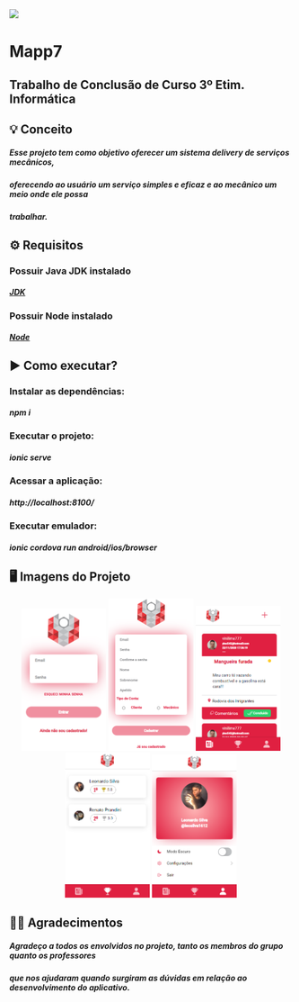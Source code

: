 <img width="auto" src="https://lh3.googleusercontent.com/Dzh_HY9RSJ_orW8eFvTHj85kTz1jBa1UrreTcfEa3FD26oolSRG4U_mrbs2lFTJMEnpFiXDfH_LOJIraajkdObbCb-QpJlQrD5A1kVt4S6vX0QpBK3c0D2l8bkYuzE0-iUuB-EyxoQPj3cdCcbbKuPxEtfkaD3d9KTU3BmaZtyNCZ7NLWjbTX6JCE-6gSTV6ueglrzVuE1tgQy2TiZYLhQP0Rj78g0d7LYJI6dohCm_PJYqOQWXlOSQ-lHyxyAziHkl3woap5wxsUdM-MHC7t2BqSVtboF84IAsNNbYAQ_hsfsQnjAkRu88HduxWLiTvY7cs-C8DSGNxGGskjKj0MLqwCiADAroSQhxKRAMs_YM5e1cTZWj_qktnQ_CsLwuCz5dm_AyreWaqWFFBO5g47VhhIThUEPXTMN7lDnIRRR2gKxw6LSfRfTHBQRXjKHbKiVmOzwXWwz62C83f9hS2-QQZO80Qzj0kYaiGMNtpL5FW1dG2kI-kw3Ct3yHDHLVixzNp8_wrzegCRsQJc1HGh7S61Awwh3pql62bXomN56W1wmy-NDmXSsDQw_ir-U7_ig0lmgnjhDzjEiuPDRleS-n-zS3Y9-qu-M9L4qAneoOsHzPcGOmBj0x12AxDIX4psyr_iVbaynOAHhK7mYt_wgo_ri7vdFvu9_j2NuANhj_b_4f3CbmBO4IEQxWaG10=w1325-h486-no?authuser=0">

# Mapp7
## Trabalho de Conclusão de Curso 3º Etim. Informática




## 💡 Conceito
##### Esse projeto tem como objetivo oferecer um sistema delivery de serviços mecânicos, 
##### oferecendo ao usuário um serviço simples e eficaz e ao mecânico um meio onde ele possa
##### trabalhar.
 
 
 

## ⚙️ Requisitos
 ###   Possuir Java JDK instalado
 ##### [JDK](https://www.oracle.com/java/technologies/javase/javase-jdk8-downloads.html)
 ###   Possuir Node instalado
 ##### [Node](https://nodejs.org/dist/v14.15.1/node-v14.15.1-x64.msi)




## ▶️ Como executar?
 ###  Instalar as dependências:
##### npm i
      
 ###  Executar o projeto:
##### ionic serve
      
 ###  Acessar a aplicação:
##### http://localhost:8100/
      
 ###  Executar emulador:
##### ionic cordova run android/ios/browser
      
      
      
      
  
## 🖥 Imagens do Projeto

<p align="center">
  <img alt="Screen" src="https://github.com/leonardo16silva12/mapp7App/blob/main/src/assets/login.png" width="30%" height="30%">
  <img alt="Screen" src="https://github.com/leonardo16silva12/mapp7App/blob/main/src/assets/register.png" width="30%" height="30%">
  <img alt="Screen" src="https://github.com/leonardo16silva12/mapp7App/blob/main/src/assets/tab1.png" width="30%" height="30%">
  <img alt="Screen" src="https://github.com/leonardo16silva12/mapp7App/blob/main/src/assets/tab2.png" width="30%" height="30%">
   <img alt="Screen" src="https://github.com/leonardo16silva12/mapp7App/blob/main/src/assets/tab3.png" width="30%" height="30%">
</p>





## 👏🏻 Agradecimentos
#####  Agradeço a todos os envolvidos no projeto, tanto os membros do grupo quanto os professores
#####  que nos ajudaram quando surgiram as dúvidas em relação ao desenvolvimento do aplicativo.

